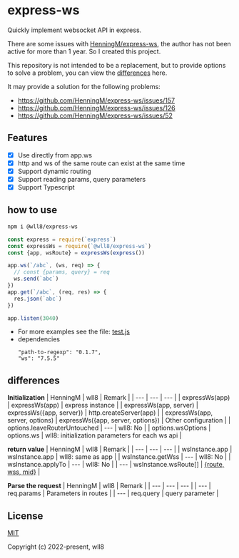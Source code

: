 # express-ws
Quickly implement websocket API in express.

There are some issues with [HenningM/express-ws](https://github.com/HenningM/express-ws), the author has not been active for more than 1 year. So I created this project.

This repository is not intended to be a replacement, but to provide options to solve a problem, you can view the [differences](#differences) here.

It may provide a solution for the following problems:
- https://github.com/HenningM/express-ws/issues/157
- https://github.com/HenningM/express-ws/issues/126
- https://github.com/HenningM/express-ws/issues/52

## Features
- [x] Use directly from app.ws
- [x] http and ws of the same route can exist at the same time
- [x] Support dynamic routing
- [x] Support reading params, query parameters
- [x] Support Typescript

## how to use

``` sh
npm i @wll8/express-ws
```

``` js
const express = require(`express`)
const expressWs = require(`@wll8/express-ws`)
const {app, wsRoute} = expressWs(express())

app.ws(`/abc`, (ws, req) => {
  // const {params, query} = req
  ws.send(`abc`)
})
app.get(`/abc`, (req, res) => {
  res.json(`abc`)
})

app.listen(3040)
```

- For more examples see the file: [test.js](https://github.com/wll8/express-ws/blob/ad35c6156aed4f8d195214784ad903f22ce84536/test/index.test.ts#L15)
- dependencies
  ```
  "path-to-regexp": "0.1.7",
  "ws": "7.5.5"
  ```
## differences

**Initialization**
| HenningM | wll8 | Remark |
| --- | --- | --- |
| expressWs(app) | expressWs(app) | express instance |
| expressWs(app, server) | expressWs({app, server}) | http.createServer(app) |
| expressWs(app, server, options) | expressWs({app, server, options}) | Other configuration |
| options.leaveRouterUntouched | --- | wll8: No |
| options.wsOptions | options.ws | wll8: initialization parameters for each ws api |

**return value**
| HenningM | wll8 | Remark |
| --- | --- | --- |
| wsInstance.app | wsInstance.app | wll8: same as app |
| wsInstance.getWss | --- | wll8: No |
| wsInstance.applyTo | --- | wll8: No |
| --- | wsInstance.wsRoute[] | [{route, wss, mid}](https://github.com/wll8/express-ws/blob/ad35c6156aed4f8d195214784ad903f22ce84536/src/type.ts#L25) |

**Parse the request**
| HenningM | wll8 | Remark |
| --- | --- | --- |
| --- | req.params | Parameters in routes |
| --- | req.query | query parameter |

## License
[MIT](https://opensource.org/licenses/MIT)

Copyright (c) 2022-present, wll8